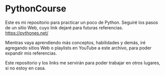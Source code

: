 # PythonCourse
Este es mi repositorio para practicar un poco de Python. 
Seguiré los pasos de un sitio Web, cuyo link dejaré para futuras referencias.
https://pythones.net/

Mientras vaya aprendiendo más conceptos, habilidades y demás, iré agregando sitios Web o playlists en YouTube a este archivo, para poder expandir mis referencias.

Este repositorio y los links me servirán para poder trabajar en otros lugares, si no estoy en casa.
